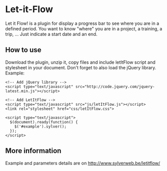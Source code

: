 Let-it-Flow
===========
Let it Flow! is a plugin for display a progress bar to see where you are in a defined period.
You want to know "where" you are in a project, a training, a trip, ... Just indicate a start  date and an end.

## How to use
Download the plugin, unzip it, copy files and include letItFlow script and stylesheet in your document. Don't forget to also load the jQuery library. Example:
```
<!-- Add jQuery library -->
<script type="text/javascript" src="http://code.jquery.com/jquery-latest.min.js"></script>

<!-- Add LetItFlow -->
<script type="text/javascript" src="js/letItFlow.js"></script>
<link rel="stylesheet" href="css/letItFlow.css">

<script type="text/javascript">
  $(document).ready(function() {
    $('#example').sylver();
  });
</script>
```

## More information
Example and parameters details are on http://www.sylverweb.be/letitflow/

